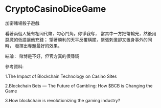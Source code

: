 # CryptoCasinoDiceGame
加密賭場骰子遊戲

看著兩個人擁有相同代幣，勾心鬥角，你爭我奪，
當其中一方把幣輸光，然後用惡魔的低語讓他充錢；
望著勝利的天平反覆橫擺，緊張刺激卻又置身事外的同時，
發揮出專題最好的效果。

結論：
賭博是不好，但官方真的很賺錢

參考資料:

1.The Impact of Blockchain Technology on Casino Sites

2.Blockchain Bets — The Future of Gambling: How $BCB is Changing the Game

3.How blockchain is revolutionizing the gaming industry?
